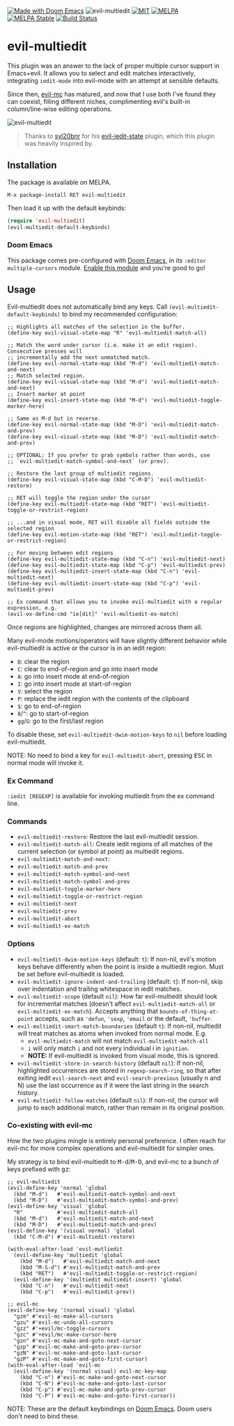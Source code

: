 [![Made with Doom Emacs](https://img.shields.io/badge/Made_with-Doom_Emacs-blueviolet.svg?style=flat-square&logo=GNU%20Emacs&logoColor=white)][Doom Emacs]
![evil-multiedit](https://img.shields.io/badge/evil--multiedit-v1.3.8-blue.svg)
[![MIT](https://img.shields.io/badge/license-MIT-green.svg)](./LICENSE)
[![MELPA](http://melpa.org/packages/evil-multiedit-badge.svg)](http://melpa.org/#/evil-multiedit)
[![MELPA Stable](http://stable.melpa.org/packages/evil-multiedit-badge.svg)](http://stable.melpa.org/#/evil-multiedit)
[![Build Status](https://travis-ci.org/hlissner/evil-multiedit.png?branch=master)](https://travis-ci.org/hlissner/evil-multiedit)

# evil-multiedit

This plugin was an answer to the lack of proper multiple cursor support in
Emacs+evil. It allows you to select and edit matches interactively, integrating
`iedit-mode` into evil-mode with an attempt at sensible defaults.

Since then, [evil-mc] has matured, and now that I use both I've found they can
coexist, filling different niches, complimenting evil's built-in
column/line-wise editing operations.

![evil-multiedit](../screenshots/main.gif?raw=true)

> Thanks to [syl20bnr] for his [evil-iedit-state] plugin, which this plugin was
> heavily inspired by.

## Installation

The package is available on MELPA.

`M-x package-install RET evil-multiedit`

Then load it up with the default keybinds:

```lisp
(require 'evil-multiedit)
(evil-multiedit-default-keybinds)
```

### Doom Emacs

This package comes pre-configured with [Doom Emacs], in its `:editor
multiple-cursors` module. [Enable this
module](https://github.com/hlissner/doom-emacs/blob/develop/docs/getting_started.org#modules)
and you're good to go!

## Usage

Evil-multiedit does not automatically bind any keys. Call
`(evil-multiedit-default-keybinds)` to bind my recommended configuration:

```elisp
;; Highlights all matches of the selection in the buffer.
(define-key evil-visual-state-map "R" 'evil-multiedit-match-all)

;; Match the word under cursor (i.e. make it an edit region). Consecutive presses will
;; incrementally add the next unmatched match.
(define-key evil-normal-state-map (kbd "M-d") 'evil-multiedit-match-and-next)
;; Match selected region.
(define-key evil-visual-state-map (kbd "M-d") 'evil-multiedit-match-and-next)
;; Insert marker at point
(define-key evil-insert-state-map (kbd "M-d") 'evil-multiedit-toggle-marker-here)

;; Same as M-d but in reverse.
(define-key evil-normal-state-map (kbd "M-D") 'evil-multiedit-match-and-prev)
(define-key evil-visual-state-map (kbd "M-D") 'evil-multiedit-match-and-prev)

;; OPTIONAL: If you prefer to grab symbols rather than words, use
;; `evil-multiedit-match-symbol-and-next` (or prev).

;; Restore the last group of multiedit regions.
(define-key evil-visual-state-map (kbd "C-M-D") 'evil-multiedit-restore)

;; RET will toggle the region under the cursor
(define-key evil-multiedit-state-map (kbd "RET") 'evil-multiedit-toggle-or-restrict-region)

;; ...and in visual mode, RET will disable all fields outside the selected region
(define-key evil-motion-state-map (kbd "RET") 'evil-multiedit-toggle-or-restrict-region)

;; For moving between edit regions
(define-key evil-multiedit-state-map (kbd "C-n") 'evil-multiedit-next)
(define-key evil-multiedit-state-map (kbd "C-p") 'evil-multiedit-prev)
(define-key evil-multiedit-insert-state-map (kbd "C-n") 'evil-multiedit-next)
(define-key evil-multiedit-insert-state-map (kbd "C-p") 'evil-multiedit-prev)

;; Ex command that allows you to invoke evil-multiedit with a regular expression, e.g.
(evil-ex-define-cmd "ie[dit]" 'evil-multiedit-ex-match)
```

Once regions are highlighted, changes are mirrored across them all.

Many evil-mode motions/operators will have slightly different behavior while
evil-multiedit is active or the cursor is in an iedit region:

* `D`: clear the region
* `C`: clear to end-of-region and go into insert mode
* `A`: go into insert mode at end-of-region
* `I`: go into insert mode at start-of-region
* `V`: select the region
* `P`: replace the iedit region with the contents of the clipboard
* `$`: go to end-of-region
* `0`/`^`: go to start-of-region
* `gg`/`G`: go to the first/last region

To disable these, set `evil-multiedit-dwim-motion-keys` to `nil` before loading
evil-multiedit.

NOTE: No need to bind a key for `evil-multiedit-abort`, pressing <kbd>ESC</kbd>
in normal mode will invoke it.

### Ex Command

`:iedit [REGEXP]` is available for invoking multiedit from the ex command line.

### Commands

* `evil-multiedit-restore`: Restore the last evil-multiedit session.
* `evil-multiedit-match-all`: Create iedit regions of all matches of the current
  selection (or symbol at point) as multiedit regions.
* `evil-multiedit-match-and-next`:
* `evil-multiedit-match-and-prev`
* `evil-multiedit-match-symbol-and-next`
* `evil-multiedit-match-symbol-and-prev`
* `evil-multiedit-toggle-marker-here`
* `evil-multiedit-toggle-or-restrict-region`
* `evil-multiedit-next`
* `evil-multiedit-prev`
* `evil-multiedit-abort`
* `evil-multiedit-ex-match`

### Options

* `evil-multiedit-dwim-motion-keys` (default: `t`): If non-nil, evil's motion
  keys behave differently when the point is inside a multiedit region. Must be
  set before evil-multiedit is loaded.
* `evil-multiedit-ignore-indent-and-trailing` (default: `t`): If non-nil, skip
  over indentation and trailing whitespace in iedit matches.
* `evil-multiedit-scope` (default `nil`): How far evil-multiedit should look for
  incremental matches (doesn't affect `evil-multiedit-match-all` or
  `evil-multiedit-ex-match`). Accepts anything that `bounds-of-thing-at-point`
  accepts, such as `'defun`, `'sexp`, `'email` or the default, `'buffer`.
* `evil-multiedit-smart-match-boundaries` (default `t`): If non-nil, multiedit
  will treat matches as atoms when invoked from normal mode. E.g.
  * `evil-multiedit-match` will not match `evil-multiedit-match-all`
  * `i` will only match `i` and not every individual i in `ignition`.
  * **NOTE:** If evil-multiedit is invoked from visual mode, this is ignored.
* `evil-multiedit-store-in-search-history` (default `nil`): If non-nil,
  highlighted occurrences are stored in `regexp-search-ring`, so that after
  exiting iedit `evil-search-next` and `evil-search-previous` (usually n and N)
  use the last occurrence as if it were the last string in the search history.
* `evil-multiedit-follow-matches` (default `nil`): If non-nil, the cursor will
  jump to each additional match, rather than remain in its original position.

### Co-existing with evil-mc

How the two plugins mingle is entirely personal preference. I often reach for
evil-mc for more complex operations and evil-multiedit for simpler ones.

My strategy is to bind evil-multiedit to <kbd>M-d</kbd>/<kbd>M-D</kbd>, and
evil-mc to a bunch of keys prefixed with <kbd>gz</kbd>:

```emacs-lisp
;; evil-multiedit
(evil-define-key 'normal 'global
  (kbd "M-d")   #'evil-multiedit-match-symbol-and-next
  (kbd "M-D")   #'evil-multiedit-match-symbol-and-prev)
(evil-define-key 'visual 'global
  "R"           #'evil-multiedit-match-all
  (kbd "M-d")   #'evil-multiedit-match-and-next
  (kbd "M-D")   #'evil-multiedit-match-and-prev)
(evil-define-key '(visual normal) 'global
  (kbd "C-M-d") #'evil-multiedit-restore)

(with-eval-after-load 'evil-mutliedit
  (evil-define-key 'multiedit 'global
    (kbd "M-d")   #'evil-multiedit-match-and-next
    (kbd "M-S-d") #'evil-multiedit-match-and-prev
    (kbd "RET")   #'evil-multiedit-toggle-or-restrict-region)
  (evil-define-key '(multiedit multiedit-insert) 'global
    (kbd "C-n")   #'evil-multiedit-next
    (kbd "C-p")   #'evil-multiedit-prev))

;; evil-mc
(evil-define-key '(normal visual) 'global
  "gzm" #'evil-mc-make-all-cursors
  "gzu" #'evil-mc-undo-all-cursors
  "gzz" #'+evil/mc-toggle-cursors
  "gzc" #'+evil/mc-make-cursor-here
  "gzn" #'evil-mc-make-and-goto-next-cursor
  "gzp" #'evil-mc-make-and-goto-prev-cursor
  "gzN" #'evil-mc-make-and-goto-last-cursor
  "gzP" #'evil-mc-make-and-goto-first-cursor)
(with-eval-after-load 'evil-mc
  (evil-define-key '(normal visual) evil-mc-key-map
    (kbd "C-n") #'evil-mc-make-and-goto-next-cursor
    (kbd "C-N") #'evil-mc-make-and-goto-last-cursor
    (kbd "C-p") #'evil-mc-make-and-goto-prev-cursor
    (kbd "C-P") #'evil-mc-make-and-goto-first-cursor))
```

NOTE: These are the default keybindings on [Doom Emacs]. Doom users don't need
to bind these.


[Doom Emacs]: https://github.com/hlissner/doom-emacs
[evil-iedit-state]: https://github.com/syl20bnr/evil-iedit-state
[evil-mc]: https://github.com/gabesoft/evil-mc
[evil-mode]: https://bitbucket.org/lyro/evil/wiki/Home
[syl20bnr]: https://github.com/syl20bnr
[vim-multiedit]: https://github.com/hlissner/vim-multiedit
